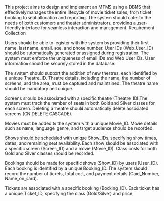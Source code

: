 This project aims to design and implement an MTMS using a DBMS that 
effectively manages the entire lifecycle of movie ticket sales, from ticket 
booking to seat allocation and reporting. The system should cater to the needs of 
both customers and theater administrators, providing a user-friendly interface 
for seamless interaction and management.
Requirement Collection 
 
Users should be able to register with the system by providing their first name, 
last name, email, age, and phone number. User IDs (Web_User_ID) should be 
automatically generated or assigned during registration. The system must 
enforce the uniqueness of email IDs and Web User IDs. User information 
should be securely stored in the database. 
 
The system should support the addition of new theatres, each identified by a 
unique Theatre_ID. Theatre details, including the name, the number of screens, 
and the area, must be captured and maintained. The theatre name should be 
mandatory and unique. 
 
Screens should be associated with a specific theatre (Theatre_ID).The system 
must track the number of seats in both Gold and Silver classes for each screen. 
Deleting a theatre should automatically delete associated screens (ON DELETE 
CASCADE). 
 
Movies must be added to the system with a unique Movie_ID. Movie details 
such as name, language, genre, and target audience should be recorded. 
 
Shows should be scheduled with unique Show_IDs, specifying show times, 
dates, and remaining seat availability. Each show should be associated with a 
specific screen (Screen_ID) and a movie (Movie_ID). Class costs for both Gold 
and Silver classes should be recorded. 
 
Bookings should be made for specific shows (Show_ID) by users (User_ID). 
Each booking is identified by a unique Booking_ID. The system should record 
the number of tickets, total cost, and payment details (Card_Number, 
Name_on_card). 
 
Tickets are associated with a specific booking (Booking_ID). Each ticket has a 
unique Ticket_ID, specifying the class (Gold/Silver) and price. 

